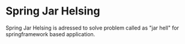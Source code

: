 # Spring Jar Helsing
Spring Jar Helsing is adressed to solve problem called as "jar hell" for springframework based application.
